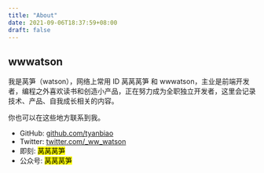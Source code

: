 ```yaml
---
title: "About"
date: 2021-09-06T18:37:59+08:00
draft: false
---
```


## wwwatson

我是莴笋（watson），网络上常用 ID 莴莴莴笋 和 wwwatson，主业是前端开发者，编程之外喜欢读书和创造小产品，正在努力成为全职独立开发者，这里会记录技术、产品、自我成长相关的内容。

你也可以在这些地方联系到我。
- GitHub: [github.com/tyanbiao](https://github.com/tyanbiao)
- Twitter: [twitter.com/_ww_watson](https://twitter.com/_ww_watson)
- 即刻: <mark>莴莴莴笋</mark>
- 公众号: <mark>莴莴莴笋</mark>